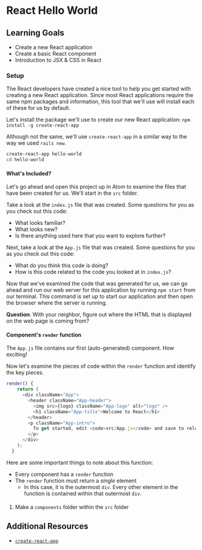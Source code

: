# React Hello World

## Learning Goals
- Create a new React application
- Create a basic React component
- Introduction to JSX & CSS in React

### Setup
The React developers have created a nice tool to help you get started with creating a new React application. Since most React applications require the same npm packages and information, this tool that we'll use will install each of these for us by default.

Let's install the package we'll use to create our new React application:
`npm install -g create-react-app`

Although not the same, we'll use `create-react-app` in a similar way to the way we used `rails new`.

```bash
create-react-app hello-world
cd hello-world
```

#### What's Included?
Let's go ahead and open this project up in Atom to examine the files that have been created for us. We'll start in the `src` folder.

Take a look at the `index.js` file that was created. Some questions for you as you check out this code:
- What looks familiar?
- What looks new?
- Is there anything used here that you want to explore further?

Next, take a look at the `App.js` file that was created. Some questions for you as you check out this code:
- What do you think this code is doing?
- How is this code related to the code you looked at in `index.js`?

Now that we've examined the code that was generated for us, we can go ahead and run our web server for this application by running `npm start` from our terminal. This command is set up to start our application and then open the browser where the server is running.

**Question**: With your neighbor, figure out where the HTML that is displayed on the web page is coming from?

#### Component's `render` function
The `App.js` file contains our first (auto-generated) component. How exciting!

Now let's examine the pieces of code within the `render` function and identify the key pieces.
```javascript
render() {
    return (
      <div className="App">
        <header className="App-header">
          <img src={logo} className="App-logo" alt="logo" />
          <h1 className="App-title">Welcome to React</h1>
        </header>
        <p className="App-intro">
          To get started, edit <code>src/App.js</code> and save to reload.
        </p>
      </div>
    );
  }
```

Here are some important things to note about this function:
- Every component has a `render` function
- The `render` function must return a *single* element
  - In this case, it is the outermost `div`. Every other element in the function is contained within that outermost `div`.

####
1. Make a `components` folder within the `src` folder

## Additional Resources
- [`create-react-app`](https://github.com/facebookincubator/create-react-app)
